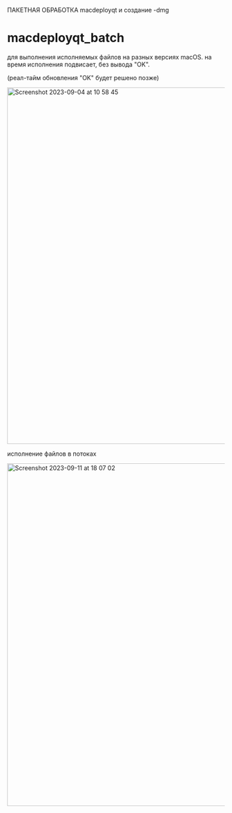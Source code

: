 ПАКЕТНАЯ ОБРАБОТКА macdeployqt и создание -dmg

# macdeployqt_batch

для выполнения исполняемых файлов на разных версиях macOS.
на время исполнения подвисает, без вывода "OK".

(реал-тайм обновления "OK" будет решено позже)

<img width="825" alt="Screenshot 2023-09-04 at 10 58 45" src="https://github.com/dmytra/macdeployqt_batch/assets/105235692/6d75c68e-19e3-4ab7-a3a1-9d0833261147">


исполнение файлов в потоках

<img width="793" alt="Screenshot 2023-09-11 at 18 07 02" src="https://github.com/dmytra/macdeployqt_batch/assets/105235692/0c8452a1-e8c2-4311-a8b0-0cc98df30ada">
